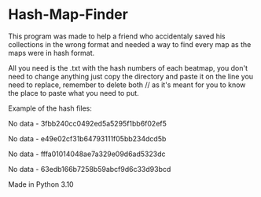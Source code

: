 # Hash-Map-Finder

This program was made to help a friend who accidentaly saved his collections in the wrong format and needed a way to find every map as the maps were in hash format.

All you need is the .txt with the hash numbers of each beatmap, you don't need to change anything just copy the directory and paste it on the line you need to replace, remember to delete both // as it's meant for you to know the place to paste what you need to put.

Example of the hash files:

No data - 3fbb240cc0492ed5a5295f1bb6f02ef5

No data - e49e02cf31b64793111f05bb234dcd5b

No data - fffa01014048ae7a329e09d6ad5323dc

No data - 63edb166b7258b59abcf9d6c33d93bcd

Made in Python 3.10
